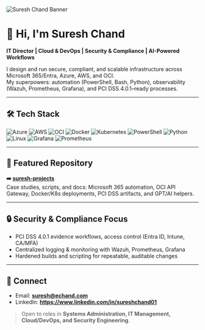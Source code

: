 ![Suresh Chand Banner](https://link-to-your-image)
# 👋 Hi, I'm Suresh Chand

**IT Director | Cloud & DevOps | Security & Compliance | AI-Powered Workflows**

I design and run secure, compliant, and scalable infrastructure across Microsoft 365/Entra, Azure, AWS, and OCI.  
My superpowers: automation (PowerShell, Bash, Python), observability (Wazuh, Prometheus, Grafana), and PCI DSS 4.0.1–ready processes.

---

## 🛠️ Tech Stack
![Azure](https://img.shields.io/badge/Azure-0078D4?logo=azure&logoColor=white)
![AWS](https://img.shields.io/badge/AWS-FF9900?logo=amazonaws&logoColor=white)
![OCI](https://img.shields.io/badge/Oracle%20Cloud-F80000?logo=oracle&logoColor=white)
![Docker](https://img.shields.io/badge/Docker-2496ED?logo=docker&logoColor=white)
![Kubernetes](https://img.shields.io/badge/Kubernetes-326CE5?logo=kubernetes&logoColor=white)
![PowerShell](https://img.shields.io/badge/PowerShell-5391FE?logo=powershell&logoColor=white)
![Python](https://img.shields.io/badge/Python-3776AB?logo=python&logoColor=white)
![Linux](https://img.shields.io/badge/Linux-FCC624?logo=linux&logoColor=black)
![Grafana](https://img.shields.io/badge/Grafana-F46800?logo=grafana&logoColor=white)
![Prometheus](https://img.shields.io/badge/Prometheus-E6522C?logo=prometheus&logoColor=white)

---

## 📌 Featured Repository
**➡️ [suresh-projects](https://github.com/suresh-1001/suresh-projects)**  
Case studies, scripts, and docs: Microsoft 365 automation, OCI API Gateway, Docker/K8s deployments, PCI DSS artifacts, and GPT/AI helpers.

---

## 🔒 Security & Compliance Focus
- PCI DSS 4.0.1 evidence workflows, access control (Entra ID, Intune, CA/MFA)
- Centralized logging & monitoring with Wazuh, Prometheus, Grafana
- Hardened builds and scripting for repeatable, auditable changes

---

## 🤝 Connect
- Email: **suresh@echand.com**
- LinkedIn: **https://www.linkedin.com/in/sureshchand01**

> Open to roles in **Systems Administration, IT Management, Cloud/DevOps, and Security Engineering**.
